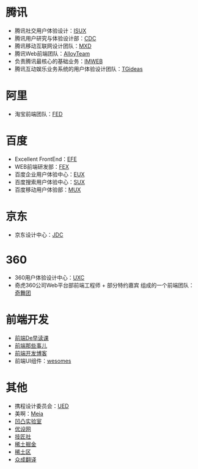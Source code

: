 # 腾讯

- 腾讯社交用户体验设计：[ISUX](http://isux.tencent.com/)
- 腾讯用户研究与体验设计部：[CDC](http://cdc.tencent.com/)
- 腾讯移动互联网设计团队：[MXD](http://mxd.tencent.com/)
- 腾讯Web前端团队：[AlloyTeam](http://www.alloyteam.com/)
- 负责腾讯最核心的基础业务：[IMWEB](http://imweb.github.io/)
- 腾讯互动娱乐业务系统的用户体验设计团队：[TGideas](http://tgideas.qq.com/)

# 阿里

- 淘宝前端团队：[FED](http://taobaofed.org/)

# 百度

- Excellent FrontEnd：[EFE](http://efe.baidu.com/)
- WEB前端研发部：[FEX](http://fex.baidu.com/)
- 百度企业用户体验中心：[EUX](http://eux.baidu.com/)
- 百度搜索用户体验中心：[SUX](http://sux.baidu.com/#/)
- 百度移动用户体验部：[MUX](http://mux.baidu.com/)

# 京东

- 京东设计中心：[JDC](http://jdc.jd.com/)

# 360

- 360用户体验设计中心：[UXC](http://uxc.360.cn/)
- 奇虎360公司Web平台部前端工程师 + 部分特约嘉宾 组成的一个前端团队：[奇舞团](http://www.75team.com/)

# 前端开发

- [前端De早读课](http://www.zaoduke.net/)
- [前端那些事儿](https://www.xiejiancong.com/)
- [前端开发博客](http://caibaojian.com/)
- 前端UI组件：[wesomes](https://www.awesomes.cn/)

# 其他

- 携程设计委员会：[UED](http://ued.ctrip.com/blog/)
- 美啊：[Meia](http://www.meia.me/index.html)
- [凹凸实验室](https://aotu.io/)
- [优设网](http://www.uisdc.com/)
- [技匠社](http://jijiangshe.com/)
- [稀土掘金](http://gold.xitu.io/welcome)
- [稀土区](https://xituqu.com/)
- [众成翻译](http://www.zcfy.cc/)
